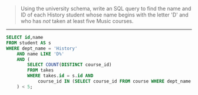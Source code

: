 > Using the university schema, write an SQL query to find the name and ID of each History student whose name begins with the letter 'D' and who has _not_ taken at least five Music courses.

---

```sql
SELECT id,name
FROM student AS s
WHERE dept_name = 'History' 
    AND name LIKE 'D%'
    AND (
        SELECT COUNT(DISTINCT course_id)
        FROM takes
        WHERE takes.id = s.id AND 
            course_id IN (SELECT course_id FROM course WHERE dept_name = 'Music')
    ) < 5;
```
